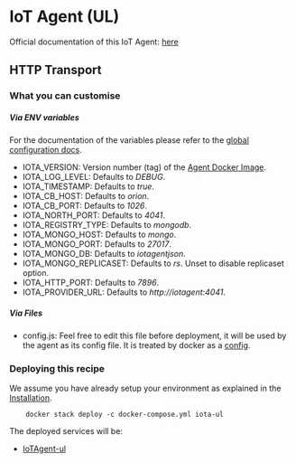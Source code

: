 # IoT Agent (UL)

Official documentation of this IoT Agent: [here](http://fiware-iotagent-ul.readthedocs.io/en/latest/index.html)

## HTTP Transport

### What you can customise

##### Via ENV variables

For the documentation of the variables please refer to the
[global configuration docs](https://github.com/telefonicaid/iotagent-node-lib/blob/master/doc/installationguide.md).

- IOTA_VERSION: Version number (tag) of the
  [Agent Docker Image](https://hub.docker.com/r/telefonicaiot/iotagent-ul/~/dockerfile/).
- IOTA_LOG_LEVEL: Defaults to *DEBUG*.
- IOTA_TIMESTAMP: Defaults to *true*.
- IOTA_CB_HOST: Defaults to *orion*.
- IOTA_CB_PORT: Defaults to *1026*.
- IOTA_NORTH_PORT: Defaults to *4041*.
- IOTA_REGISTRY_TYPE: Defaults to *mongodb*.
- IOTA_MONGO_HOST: Defaults to *mongo*.
- IOTA_MONGO_PORT: Defaults to *27017*.
- IOTA_MONGO_DB: Defaults to *iotagentjson*.
- IOTA_MONGO_REPLICASET: Defaults to *rs*. Unset to disable replicaset option.
- IOTA_HTTP_PORT: Defaults to *7896*.
- IOTA_PROVIDER_URL: Defaults to *http://iotagent:4041*.

##### Via Files

- config.js: Feel free to edit this file before deployment, it will be used by
  the agent as its config file. It is treated by docker as a 
  [config](https://docs.docker.com/compose/compose-file/#configs).


### Deploying this recipe

We assume you have already setup your environment as explained in the
[Installation](../../installation.md).

```
    docker stack deploy -c docker-compose.yml iota-ul
```

The deployed services will be:

- [IoTAgent-ul](https://github.com/telefonicaid/iotagent-ul)
